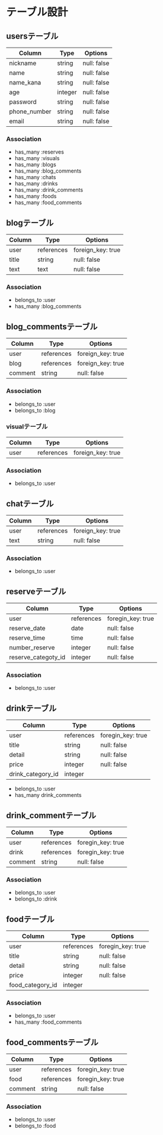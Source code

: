 # テーブル設計


## usersテーブル

| Column       | Type    | Options     |
|--------------|---------|-------------|
| nickname     | string  | null: false |
| name         | string  | null: false |
| name_kana    | string  | null: false |
| age          | integer | null: false |
| password     | string  | null: false |
| phone_number | string  | null: false |
| email        | string  | null: false |

### Association
- has_many :reserves
- has_many :visuals
- has_many :blogs
- has_many :blog_comments
- has_many :chats
- has_many :drinks
- has_many :drink_comments
- has_many :foods
- has_many :food_comments


## blogテーブル

| Column | Type       | Options           |
|--------|------------|-------------------|
| user   | references | foreign_key: true |
| title  | string     | null: false       |
| text   | text       | null: false       |

### Association
- belongs_to :user
- has_many :blog_comments


## blog_commentsテーブル

| Column  | Type       | Options           |
|---------|------------|-------------------|
| user    | references | foreign_key: true |
| blog    | references | foreign_key: true |
| comment | string     | null: false       |

### Association
- belongs_to :user
- belongs_to :blog


### visualテーブル

| Column | Type       | Options           |
|--------|------------|-------------------|
| user   | references | foreign_key: true |

### Association
- belongs_to :user


## chatテーブル

| Column | Type       | Options           |
|--------|------------|-------------------|
| user   | references | foreign_key: true |
| text   | string     | null: false       |

### Association
- belongs_to :user


## reserveテーブル

| Column              | Type       | Options           |
|---------------------|------------|-------------------|
| user                | references | foregin_key: true |
| reserve_date        | date       | null: false       |
| reserve_time        | time       | null: false       |
| number_reserve      | integer    | null: false       |
| reserve_categoty_id | integer    | null: false       |

### Association
- belongs_to :user


## drinkテーブル

| Column            | Type       | Options           |
|-------------------|------------|-------------------|
| user              | references | foregin_key: true |
| title             | string     | null: false       |
| detail            | string     | null: false       |
| price             | integer    | null: false       |
| drink_category_id | integer    |                   |

- belongs_to :user
- has_many drink_comments


## drink_commentテーブル

| Column  | Type       | Options           |
|---------|------------|-------------------|
| user    | references | foregin_key: true |
| drink   | references | foregin_key: true |
| comment | string     | null: false       |

### Association
- belongs_to :user
- belongs_to :drink


## foodテーブル

| Column            | Type       | Options           |
|-------------------|------------|-------------------|
| user              | references | foregin_key: true |
| title             | string     | null: false       |
| detail            | string     | null: false       |
| price             | integer    | null: false       |
| food_category_id  | integer    |                   |

### Association
- belongs_to :user
- has_many :food_comments


## food_commentsテーブル

| Column  | Type       | Options           |
|---------|------------|-------------------|
| user    | references | foregin_key: true |
| food    | references | foregin_key: true |
| comment | string     | null: false       |

### Association
- belongs_to :user
- belongs_to :food
